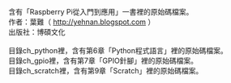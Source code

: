 ﻿含有「Raspberry Pi從入門到應用」一書裡的原始碼檔案。<br />
作者：葉難（ http://yehnan.blogspot.com ）<br />
出版社：博碩文化<br />
<br />
目錄ch_python裡，含有第6章「Python程式語言」裡的原始碼檔案。<br />
目錄ch_gpio裡，含有第7章「GPIO針腳」裡的原始碼檔案。<br />
目錄ch_scratch裡，含有第9章「Scratch」裡的原始碼檔案。<br />

